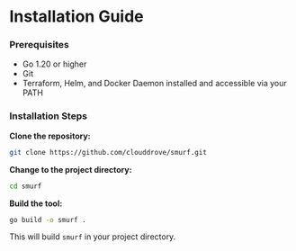 # Installation Guide

### Prerequisites

- Go 1.20 or higher
- Git
- Terraform, Helm, and Docker Daemon installed and accessible via your PATH

### Installation Steps

**Clone the repository:**

   ```bash
   git clone https://github.com/clouddrove/smurf.git
   ```

**Change to the project directory:**

   ```bash
   cd smurf
   ```

**Build the tool:**

   ```bash
   go build -o smurf .
   ```

   This will build `smurf` in your project directory.